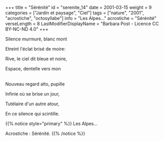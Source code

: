 +++
title = "Sérénité"
id = "serenite_14"
date = 2001-03-15
weight = 9
categories = ["Jardin et paysage", "Ciel"]
tags = ["nature", "2001", "acrostiche", "octosyllabe"]
info = "Les Alpes..."
acrostiche = "Sérénité"
verseLength = 8
LastModifierDisplayName = "Barbara Post - Licence CC BY-NC-ND 4.0"
+++

Silence murmuré, blanc mont

Etreint l'éclat brisé de moire:

Rive, le ciel dit bleue et noire,

Espace, dentelle vers mon

 \
Nouveau regard alto, pupille

Infinie où se brise un jour,

Tutélaire d'un autre atour,

En ce silence qui scintille.

{{% notice style="primary" %}}
Les Alpes...

Acrostiche : Sérénité.
{{% /notice %}}
